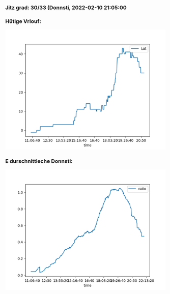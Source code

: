 ### Jitz grad: 30/33 (Donnsti, 2022-02-10 21:05:00

### Hütige Vrlouf:
![Graph](Today.png)

### E durschnittleche Donnsti:
![Graph](Donnsti.png)